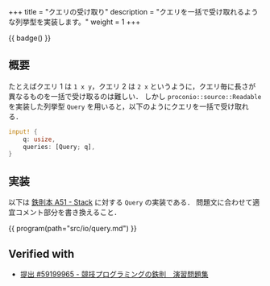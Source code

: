 +++
title = "クエリの受け取り"
description = "クエリを一括で受け取れるような列挙型を実装します。"
weight = 1
+++

{{ badge() }}

## 概要
たとえばクエリ 1 は `1 x y`，クエリ 2 は `2 x` というように，クエリ毎に長さが異なるものを一括で受け取るのは難しい．
しかし `proconio::source::Readable` を実装した列挙型 `Query` を用いると，以下のようにクエリを一括で受け取れる．
```rs
input! {
    q: usize,
    queries: [Query; q],
}
```

## 実装
以下は [鉄則本 A51 - Stack](https://atcoder.jp/contests/tessoku-book/tasks/tessoku_book_ay) に対する `Query` の実装である．
問題文に合わせて適宜コメント部分を書き換えること．

{{ program(path="src/io/query.md") }}

## Verified with
- [提出 #59199965 - 競技プログラミングの鉄則　演習問題集](https://atcoder.jp/contests/tessoku-book/submissions/59199965)
